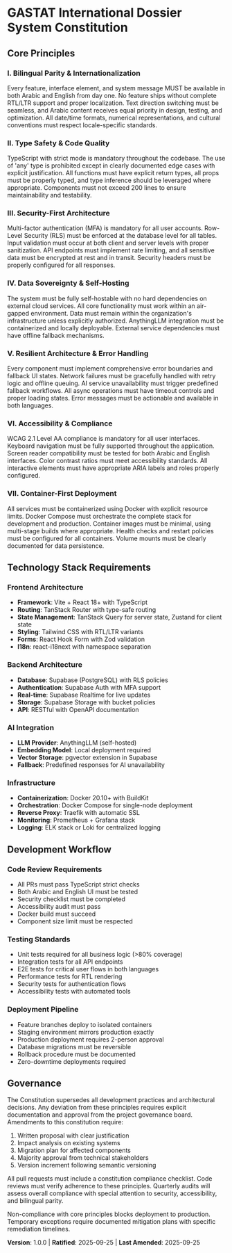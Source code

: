<!--
Sync Impact Report
==================
Version change: [UNDEFINED] → 1.0.0 (Initial ratification)
Modified principles: None (initial creation)
Added sections: All sections newly defined
Removed sections: None
Templates requiring updates:
  ✅ .specify/templates/spec-template.md (to be aligned)
  ✅ .specify/templates/plan-template.md (to be aligned)
  ✅ .specify/templates/tasks-template.md (to be aligned)
Follow-up TODOs: None
-->

# GASTAT International Dossier System Constitution

## Core Principles

### I. Bilingual Parity & Internationalization
Every feature, interface element, and system message MUST be available in both Arabic
and English from day one. No feature ships without complete RTL/LTR support and proper
localization. Text direction switching must be seamless, and Arabic content receives
equal priority in design, testing, and optimization. All date/time formats, numerical
representations, and cultural conventions must respect locale-specific standards.

### II. Type Safety & Code Quality
TypeScript with strict mode is mandatory throughout the codebase. The use of 'any'
type is prohibited except in clearly documented edge cases with explicit justification.
All functions must have explicit return types, all props must be properly typed, and
type inference should be leveraged where appropriate. Components must not exceed 200
lines to ensure maintainability and testability.

### III. Security-First Architecture
Multi-factor authentication (MFA) is mandatory for all user accounts. Row-Level
Security (RLS) must be enforced at the database level for all tables. Input validation
must occur at both client and server levels with proper sanitization. API endpoints
must implement rate limiting, and all sensitive data must be encrypted at rest and
in transit. Security headers must be properly configured for all responses.

### IV. Data Sovereignty & Self-Hosting
The system must be fully self-hostable with no hard dependencies on external cloud
services. All core functionality must work within an air-gapped environment. Data
must remain within the organization's infrastructure unless explicitly authorized.
AnythingLLM integration must be containerized and locally deployable. External service
dependencies must have offline fallback mechanisms.

### V. Resilient Architecture & Error Handling
Every component must implement comprehensive error boundaries and fallback UI states.
Network failures must be gracefully handled with retry logic and offline queuing.
AI service unavailability must trigger predefined fallback workflows. All async
operations must have timeout controls and proper loading states. Error messages must
be actionable and available in both languages.

### VI. Accessibility & Compliance
WCAG 2.1 Level AA compliance is mandatory for all user interfaces. Keyboard navigation
must be fully supported throughout the application. Screen reader compatibility must
be tested for both Arabic and English interfaces. Color contrast ratios must meet
accessibility standards. All interactive elements must have appropriate ARIA labels
and roles properly configured.

### VII. Container-First Deployment
All services must be containerized using Docker with explicit resource limits.
Docker Compose must orchestrate the complete stack for development and production.
Container images must be minimal, using multi-stage builds where appropriate.
Health checks and restart policies must be configured for all containers. Volume
mounts must be clearly documented for data persistence.

## Technology Stack Requirements

### Frontend Architecture
- **Framework**: Vite + React 18+ with TypeScript
- **Routing**: TanStack Router with type-safe routing
- **State Management**: TanStack Query for server state, Zustand for client state
- **Styling**: Tailwind CSS with RTL/LTR variants
- **Forms**: React Hook Form with Zod validation
- **I18n**: react-i18next with namespace separation

### Backend Architecture
- **Database**: Supabase (PostgreSQL) with RLS policies
- **Authentication**: Supabase Auth with MFA support
- **Real-time**: Supabase Realtime for live updates
- **Storage**: Supabase Storage with bucket policies
- **API**: RESTful with OpenAPI documentation

### AI Integration
- **LLM Provider**: AnythingLLM (self-hosted)
- **Embedding Model**: Local deployment required
- **Vector Storage**: pgvector extension in Supabase
- **Fallback**: Predefined responses for AI unavailability

### Infrastructure
- **Containerization**: Docker 20.10+ with BuildKit
- **Orchestration**: Docker Compose for single-node deployment
- **Reverse Proxy**: Traefik with automatic SSL
- **Monitoring**: Prometheus + Grafana stack
- **Logging**: ELK stack or Loki for centralized logging

## Development Workflow

### Code Review Requirements
- All PRs must pass TypeScript strict checks
- Both Arabic and English UI must be tested
- Security checklist must be completed
- Accessibility audit must pass
- Docker build must succeed
- Component size limit must be respected

### Testing Standards
- Unit tests required for all business logic (>80% coverage)
- Integration tests for all API endpoints
- E2E tests for critical user flows in both languages
- Performance tests for RTL rendering
- Security tests for authentication flows
- Accessibility tests with automated tools

### Deployment Pipeline
- Feature branches deploy to isolated containers
- Staging environment mirrors production exactly
- Production deployment requires 2-person approval
- Database migrations must be reversible
- Rollback procedure must be documented
- Zero-downtime deployments required

## Governance

The Constitution supersedes all development practices and architectural decisions.
Any deviation from these principles requires explicit documentation and approval
from the project governance board. Amendments to this constitution require:

1. Written proposal with clear justification
2. Impact analysis on existing systems
3. Migration plan for affected components
4. Majority approval from technical stakeholders
5. Version increment following semantic versioning

All pull requests must include a constitution compliance checklist. Code reviews
must verify adherence to these principles. Quarterly audits will assess overall
compliance with special attention to security, accessibility, and bilingual parity.

Non-compliance with core principles blocks deployment to production. Temporary
exceptions require documented mitigation plans with specific remediation timelines.

**Version**: 1.0.0 | **Ratified**: 2025-09-25 | **Last Amended**: 2025-09-25